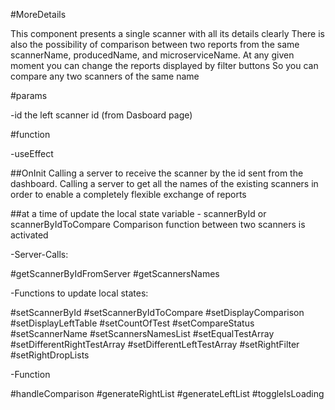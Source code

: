 #MoreDetails

This component presents a single scanner with all its details clearly
There is also the possibility of comparison between two reports from the same scannerName, producedName, and microserviceName.
At any given moment you can change the reports displayed by filter buttons
So you can compare any two scanners of the same name


#params

-id
the left scanner id (from Dasboard page)



#function

-useEffect

##OnInit 
Calling a server to receive the scanner by the id sent from the dashboard.
Calling a server to get all the names of the existing scanners in order to enable a completely flexible exchange of reports

##at a time of update the local state variable - scannerById or scannerByIdToCompare
Comparison function between two scanners is activated


-Server-Calls:

#getScannerByIdFromServer
#getScannersNames


-Functions to update local states:

#setScannerById
#setScannerByIdToCompare
#setDisplayComparison
#setDisplayLeftTable
#setCountOfTest
#setCompareStatus
#setScannerName
#setScannersNamesList
#setEqualTestArray
#setDifferentRightTestArray
#setDifferentLeftTestArray
#setRightFilter
#setRightDropLists

-Function

#handleComparison
#generateRightList
#generateLeftList
#toggleIsLoading